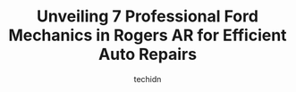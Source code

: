 ---
layout: ampstory
image: https://images.unsplash.com/photo-1619844175408-c05947985e2d?ixlib=rb-4.0.3&ixid=MnwxMjA3fDB8MHxwaG90by1wYWdlfHx8fGVufDB8fHx8&auto=format&fit=crop&w=640&h=853&q=80
author: techidn
featured: false
description: Looking for reliable and skilled Ford Mechanic in Rogers AR, USA? Your search ends here with the 7 best Ford Mechanic in town. With their expertise and commitment to delivering exceptional s
title: Unveiling 7 Professional Ford Mechanics in Rogers AR for Efficient Auto Repairs
cover:
   title: Unveiling 7 Professional Ford Mechanics in Rogers AR for Efficient Auto Repairs
   subtitle: Rickpate
   background: https://images.unsplash.com/photo-1619844175408-c05947985e2d?ixlib=rb-4.0.3&ixid=MnwxMjA3fDB8MHxwaG90by1wYWdlfHx8fGVufDB8fHx8&auto=format&fit=crop&w=640&h=853&q=80

pages: 
 - layout: thirds
   top: <h1>#1 HCS Auto Repair Rogers</h1>
   bottom: "<p>Shop did not correctly flush braking system. Braking system was replaced 2 years ago and am doing a flush right before driving cross country.Fluid was still brown and dir</p>"
   background: https://www.knot35.com/toplist/wp-content/uploads/2023/06/best-ford-mechanic-1-in-rogers-ar-1685832524.jpeg
   backgroundblur: true
 - layout: thirds
   top: <h1>#2 Advanced Automotive</h1>
   bottom: "<p>2412 S 8th St, Rogers, AR 72758, United States</p>"
   background: https://www.knot35.com/toplist/wp-content/uploads/2023/06/best-ford-mechanic-2-in-rogers-ar-1685832524.jpeg
   cta:
      link: https://www.knot35.com/toplist/unveiling-7-professional-ford-mechanics-in-rogers-ar-for-efficient-auto-repairs/
      text: Unveiling 7 Professional Ford Mechanics in Rogers AR for Efficient Auto Repairs
 - layout: thirds
   top: <h1>#3 Credence Automotive Repair</h1>
   bottom: "<p>3010 W Walnut St, Rogers, AR 72756, United States</p>"
   background: https://www.knot35.com/toplist/wp-content/uploads/2023/06/best-ford-mechanic-3-in-rogers-ar-1685832525.jpeg
   cta:
      link: https://www.knot35.com/toplist/unveiling-7-professional-ford-mechanics-in-rogers-ar-for-efficient-auto-repairs/
      text: Unveiling 7 Professional Ford Mechanics in Rogers AR for Efficient Auto Repairs
 - layout: thirds
   top: <h1>#4 Auto Maintenance Inc.</h1>
   bottom: "<p>103 N 14th Pl, Rogers, AR 72756, United States</p>"
   background: https://images.unsplash.com/photo-1553949345-eb786bb3f7ba?ixlib=rb-4.0.3&ixid=MnwxMjA3fDB8MHxwaG90by1wYWdlfHx8fGVufDB8fHx8&auto=format&fit=crop&w=640&h=853&q=80
   cta:
      link: https://www.knot35.com/toplist/unveiling-7-professional-ford-mechanics-in-rogers-ar-for-efficient-auto-repairs/
      text: Unveiling 7 Professional Ford Mechanics in Rogers AR for Efficient Auto Repairs
 - layout: thirds
   top: <h1>#5 Johns Auto Repair</h1>
   bottom: "<p>730 W Laurel Cir, Rogers, AR 72758, United States</p>"
   background: https://images.unsplash.com/photo-1613843873231-1447db182f97?ixlib=rb-4.0.3&ixid=MnwxMjA3fDB8MHxwaG90by1wYWdlfHx8fGVufDB8fHx8&auto=format&fit=crop&w=640&h=853&q=80
   cta:
      link: https://www.knot35.com/toplist/unveiling-7-professional-ford-mechanics-in-rogers-ar-for-efficient-auto-repairs/
      text: Unveiling 7 Professional Ford Mechanics in Rogers AR for Efficient Auto Repairs
 - layout: thirds
   top: <h1>#6 Rogers car company</h1>
   bottom: "<p>401 W Hudson Rd, Rogers, AR 72756, United States</p>"
   background: https://images.unsplash.com/photo-1489648022186-8f49310909a0?ixlib=rb-4.0.3&ixid=MnwxMjA3fDB8MHxwaG90by1wYWdlfHx8fGVufDB8fHx8&auto=format&fit=crop&w=640&h=853&q=80
   cta:
      link: https://www.knot35.com/toplist/unveiling-7-professional-ford-mechanics-in-rogers-ar-for-efficient-auto-repairs/
      text: Unveiling 7 Professional Ford Mechanics in Rogers AR for Efficient Auto Repairs
 - layout: thirds
   top: <h1>#7 Integrity Autoworks</h1>
   bottom: "<p>1604 9th St, Rogers, AR 72756, United States</p>"
   background: https://images.unsplash.com/photo-1567095761054-7a02e69e5c43?ixlib=rb-4.0.3&ixid=MnwxMjA3fDB8MHxwaG90by1wYWdlfHx8fGVufDB8fHx8&auto=format&fit=crop&w=640&h=853&q=80
   cta:
      link: https://www.knot35.com/toplist/unveiling-7-professional-ford-mechanics-in-rogers-ar-for-efficient-auto-repairs/
      text: Unveiling 7 Professional Ford Mechanics in Rogers AR for Efficient Auto Repairs
 - layout: thirds
   middle: Continue reading...
   background: https://images.unsplash.com/photo-1561679660-d00ee1e0dc8e?ixlib=rb-4.0.3&ixid=MnwxMjA3fDB8MHxwaG90by1wYWdlfHx8fGVufDB8fHx8&auto=format&fit=crop&w=640&h=853&q=80
   cta:
      link: https://www.knot35.com/toplist/unveiling-7-professional-ford-mechanics-in-rogers-ar-for-efficient-auto-repairs/
      text: Unveiling 7 Professional Ford Mechanics in Rogers AR for Efficient Auto Repairs
      
---